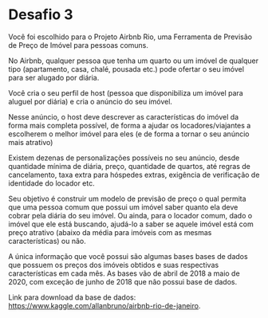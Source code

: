 # Desafio 3

Você foi escolhido para o Projeto Airbnb Rio, uma Ferramenta de Previsão de Preço de Imóvel para pessoas comuns.

No Airbnb, qualquer pessoa que tenha um quarto ou um imóvel de qualquer tipo (apartamento, casa, chalé, pousada etc.) pode ofertar o seu imóvel para ser alugado por diária.

Você cria o seu perfil de host (pessoa que disponibiliza um imóvel para aluguel por diária) e cria o anúncio do seu imóvel.

Nesse anúncio, o host deve descrever as características do imóvel da forma mais completa possível, de forma a ajudar os locadores/viajantes a escolherem o melhor imóvel para eles (e de forma a tornar o seu anúncio mais atrativo)

Existem dezenas de personalizações possíveis no seu anúncio, desde quantidade mínima de diária, preço, quantidade de quartos, até regras de cancelamento, taxa extra para hóspedes extras, exigência de verificação de identidade do locador etc.

Seu objetivo é construir um modelo de previsão de preço o qual permita que uma pessoa comum que possui um imóvel saber quanto ela deve cobrar pela diária do seu imóvel. Ou ainda, para o locador comum, dado o imóvel que ele está buscando, ajudá-lo a saber se aquele imóvel está com preço atrativo (abaixo da média para imóveis com as mesmas características) ou não.

A única informação que você possui são algumas bases bases de dados que possuem os preços dos imóveis obtidos e suas respectivas características em cada mês. As bases vão de abril de 2018 a maio de 2020, com exceção de junho de 2018 que não possui base de dados.

Link para download da base de dados: https://www.kaggle.com/allanbruno/airbnb-rio-de-janeiro.